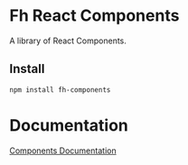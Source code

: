 # Fh React Components 

A library of React Components.

## Install

```
npm install fh-components
```

# Documentation
[Components Documentation](https://github.com/imeneses1989/fh-components)
